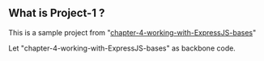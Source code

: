 ## What is Project-1 ?

This is a sample project from
"[chapter-4-working-with-ExpressJS-bases](./../chapter-4-working-with-express)"

Let "chapter-4-working-with-ExpressJS-bases" as backbone code.
